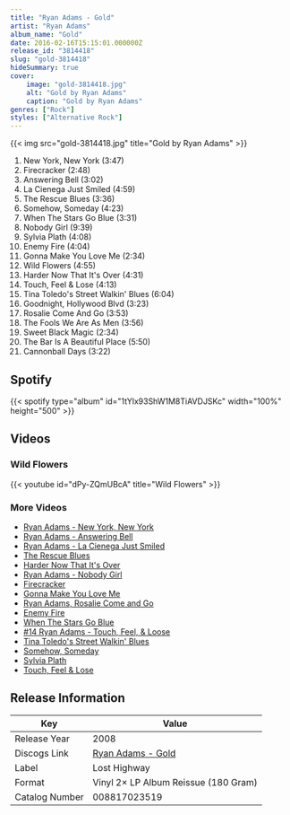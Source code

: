 ```yaml
---
title: "Ryan Adams - Gold"
artist: "Ryan Adams"
album_name: "Gold"
date: 2016-02-16T15:15:01.000000Z
release_id: "3814418"
slug: "gold-3814418"
hideSummary: true
cover:
    image: "gold-3814418.jpg"
    alt: "Gold by Ryan Adams"
    caption: "Gold by Ryan Adams"
genres: ["Rock"]
styles: ["Alternative Rock"]
---
```


{{< img src="gold-3814418.jpg" title="Gold by Ryan Adams" >}}

<!-- section break -->

1. New York, New York (3:47)
2. Firecracker (2:48)
3. Answering Bell (3:02)
4. La Cienega Just Smiled (4:59)
5. The Rescue Blues (3:36)
6. Somehow, Someday (4:23)
7. When The Stars Go Blue (3:31)
8. Nobody Girl (9:39)
9. Sylvia Plath (4:08)
10. Enemy Fire (4:04)
11. Gonna Make You Love Me (2:34)
12. Wild Flowers (4:55)
13. Harder Now That It's Over (4:31)
14. Touch, Feel & Lose (4:13)
15. Tina Toledo's Street Walkin' Blues (6:04)
16. Goodnight, Hollywood Blvd (3:23)
17. Rosalie Come And Go (3:53)
18. The Fools We Are As Men (3:56)
19. Sweet Black Magic (2:34)
20. The Bar Is A Beautiful Place (5:50)
21. Cannonball Days (3:22)

<!-- section break -->


## Spotify
{{< spotify type="album" id="1tYlx93ShW1M8TiAVDJSKc" width="100%" height="500" >}}



## Videos
### Wild Flowers
{{< youtube id="dPy-ZQmUBcA" title="Wild Flowers" >}}<br>

### More Videos

- [Ryan Adams - New York, New York](https://www.youtube.com/watch?v=hmHgY_J63Ik)
- [Ryan Adams - Answering Bell](https://www.youtube.com/watch?v=Grkn6x6VWms)
- [Ryan Adams - La Cienega Just Smiled](https://www.youtube.com/watch?v=OWvbjENrgbY)
- [The Rescue Blues](https://www.youtube.com/watch?v=ulWV9aq2XAc)
- [Harder Now That It's Over](https://www.youtube.com/watch?v=6y36J92PNAI)
- [Ryan Adams - Nobody Girl](https://www.youtube.com/watch?v=jMfQOEZ-WAw)
- [Firecracker](https://www.youtube.com/watch?v=S0wJzydLPWY)
- [Gonna Make You Love Me](https://www.youtube.com/watch?v=lkm9MscAryw)
- [Ryan Adams, Rosalie Come and Go](https://www.youtube.com/watch?v=oWgtiCAkgQ4)
- [Enemy Fire](https://www.youtube.com/watch?v=DVNj-BHFGXw)
- [When The Stars Go Blue](https://www.youtube.com/watch?v=-zBx58U58qM)
- [#14 Ryan Adams - Touch, Feel, & Loose](https://www.youtube.com/watch?v=4CRs-4CEcZg)
- [Tina Toledo's Street Walkin' Blues](https://www.youtube.com/watch?v=YJUk4Zen1Qg)
- [Somehow, Someday](https://www.youtube.com/watch?v=JSkm60_U-1c)
- [Sylvia Plath](https://www.youtube.com/watch?v=-xx6TFd9Xmw)
- [Touch, Feel & Lose](https://www.youtube.com/watch?v=yUDIF-bmjV8)


## Release Information
|  Key           | Value                                                |
| ---------------| ---------------------------------------------------- |
| Release Year   | 2008                                   |
| Discogs Link   | [Ryan Adams - Gold](https://www.discogs.com/release/3814418-Ryan-Adams-Gold) |
| Label          | Lost Highway |
| Format         | Vinyl 2× LP Album Reissue (180 Gram) |
| Catalog Number | 008817023519 |
